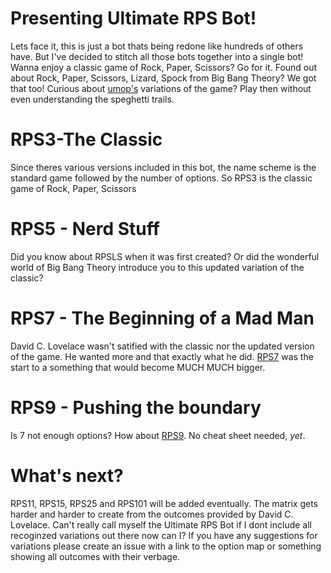 # Presenting Ultimate RPS Bot!

Lets face it, this is just a bot thats being redone like hundreds of others have. But I've decided to stitch all those bots together into a single bot! Wanna enjoy a classic game of Rock, Paper, Scissors? Go for it. Found out about Rock, Paper, Scissors, Lizard, Spock from Big Bang Theory? We got that too! Curious about [umop's](https://www.umop.com/rps.htm) variations of the game? Play then without even understanding the speghetti trails.


# RPS3-The Classic
Since theres various versions included in this bot, the name scheme is the standard game followed by the number of options. So RPS3 is the classic game of Rock, Paper, Scissors

# RPS5 - Nerd Stuff
Did you know about RPSLS when it was first created? Or did the wonderful world of Big Bang Theory introduce you to this updated variation of the classic?

# RPS7 - The Beginning of a Mad Man
David C. Lovelace wasn't satified with the classic nor the updated version of the game. He wanted more and that exactly what he did. [RPS7](https://www.umop.com/rps7.htm) was the start to a something that would become MUCH MUCH bigger.

# RPS9 - Pushing the boundary
Is 7 not enough options? How about [RPS9](https://www.umop.com/rps9.htm). No cheat sheet needed, _yet_.

# What's next?
RPS11, RPS15, RPS25 and RPS101 will be added eventually. The matrix gets harder and harder to create from the outcomes provided by David C. Lovelace. Can't really call myself the Ultimate RPS Bot if I dont include all recoginzed variations out there now can I? If you have any suggestions for variations please create an issue with a link to the option map or something showing all outcomes with their verbage. 
